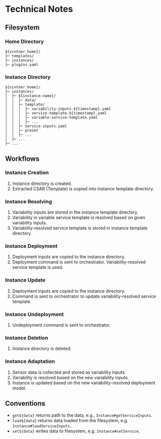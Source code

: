 # Technical Notes

## Filesystem

### Home Directory

```text
${vintner_home}/
├─ templates/
├─ instances/
├─ plugins.yaml
```

### Instance Directory

```text
${vintner_home}/
├─ instances/
│  ├─ ${instance-name}/
│  │  ├─ data/
│  │  ├─ template/
│  │  │  ├─ variability-inputs.${timestamp}.yaml
│  │  │  ├─ service-template.${timestamp}.yaml
│  │  │  ├─ variable-service-template.yaml
│  │  │  ├─ ...
│  │  ├─ service-inputs.yaml
│  │  ├─ preset
│  │  ├─ ...
│  ├─ ...
├─ ...
```

## Workflows

### Instance Creation

1. Instance directory is created.
1. Extracted CSAR (Template) is copied into instance template directory.

### Instance Resolving

1. Variability inputs are stored in the instance template directory.
1. Variability in variable service template is resolved based on given variability inputs.
1. Variability-resolved service template is stored in instance template directory.

### Instance Deployment

1. Deployment inputs are copied to the instance directory.
1. Deployment command is sent to orchestrator. Variability-resolved service template is used.

### Instance Update

1. Deployment inputs are copied to the instance directory.
1. Command is sent to orchestrator to update variability-resolved service template.

### Instance Undeployment

1. Undeployment command is sent to orchestrator.

### Instance Deletion

1. Instance directory is deleted.

### Instance Adaptation

1. Sensor data is collected and stored as variability inputs.
2. Variability is resolved based on the new variability inputs.
3. Instance is updated based on the new variability-resolved deployment model.

## Conventions

- `get${data}` returns path to the data, e.g., `Instance#getServiceInputs`.
- `load${data}` returns data loaded from the filesystem, e.g. `Instance#loadServiceInputs`.
- `set${data}` writes data to filesystem, e.g. `Instance#setService`.